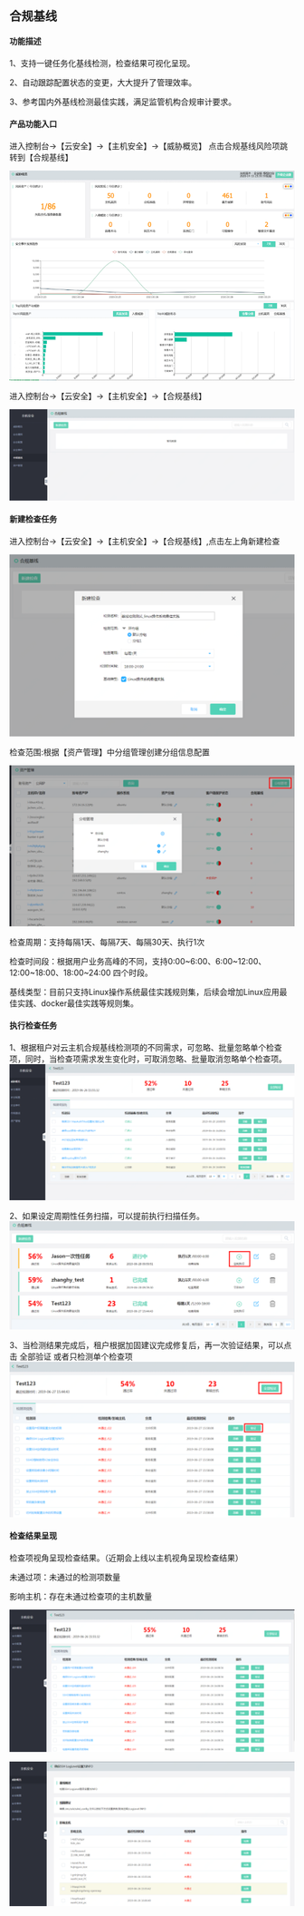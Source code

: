 ## 合规基线

#### 功能描述

1、支持一键任务化基线检测，检查结果可视化呈现。

2、自动跟踪配置状态的变更，大大提升了管理效率。

3、参考国内外基线检测最佳实践，满足监管机构合规审计要求。

#### 产品功能入口

进入控制台->【云安全】->【主机安全】->【威胁概览】 点击合规基线风险项跳转到【合规基线】

![](../../../../image/Endpoint-Security/overview1.png)

进入控制台->【云安全】->【主机安全】->【合规基线】

![](../../../../image/Endpoint-Security/%E5%90%88%E8%A7%84%E5%9F%BA%E7%BA%BF-2.png)

#### 新建检查任务

进入控制台->【云安全】->【主机安全】->【合规基线】,点击左上角新建检查

![](../../../../image/Endpoint-Security/%E5%90%88%E8%A7%84%E5%9F%BA%E7%BA%BF-3.png)

检查范围:根据【资产管理】中分组管理创建分组信息配置

![](../../../../image/Endpoint-Security/baseline-11.png)

检查周期：支持每隔1天、每隔7天、每隔30天、执行1次

检查时间段：根据用户业务高峰的不同，支持0:00~6:00、6:00~12:00、12:00~18:00、18:00~24:00 四个时段。

基线类型：目前只支持Linux操作系统最佳实践规则集，后续会增加Linux应用最佳实践、docker最佳实践等规则集。

#### 执行检查任务

1、根据租户对云主机合规基线检测项的不同需求，可忽略、批量忽略单个检查项，同时，当检查项需求发生变化时，可取消忽略、批量取消忽略单个检查项。
![](../../../../image/Endpoint-Security/%E5%90%88%E8%A7%84%E5%9F%BA%E7%BA%BF-7.png)

2、如果设定周期性任务扫描，可以提前执行扫描任务。
![](../../../../image/Endpoint-Security/baseline-13.png)

3、当检测结果完成后，租户根据加固建议完成修复后，再一次验证结果，可以点击 全部验证 或者只检测单个检查项
![](../../../../image/Endpoint-Security/baseline-14.png)

#### 检查结果呈现

检查项视角呈现检查结果。（近期会上线以主机视角呈现检查结果）

未通过项：未通过的检测项数量

影响主机：存在未通过检查项的主机数量

![](../../../../image/Endpoint-Security/%E5%90%88%E8%A7%84%E5%9F%BA%E7%BA%BF-5.png)

![](../../../../image/Endpoint-Security/%E5%90%88%E8%A7%84%E5%9F%BA%E7%BA%BF-6.png)
